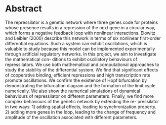 # Abstract
The repressilator is a genetic network where three genes code for proteins whose presence
results in a repression of the next gene in a circular way, which forms a negative feedback
loop with nonlinear interactions. Elowitz and Leibler (2000) describe this network in terms
of six nonlinear first-order differential equations. Such a system can exhibit oscillations,
which is valuable to study because this model can be implemented experimentally through
artificial regulatory networks. In this project, we aim to investigate the mathematical con-
ditions to exhibit oscillatory behaviours of repressilators. We use both mathematical and
computational approaches to study the stability of the differential system. We find that
significant effects of cooperative binding, efficient repressions and high transcription rate
promote oscillations. We confirm the existence of Hopf bifurcation by demonstrating the
bifurcation diagram and the formation of the limit cycle numerically. We also show the
numerical simulations of dynamical behaviours of repressilator on different parameters.
Finally, we find more complex behaviours of the genetic network by extending the re-
pressilator in two ways: 1) adding spatial effects, leading to synchronization property. 2)
adding more genes in the loop, leading to the change of frequency and amplitude of the
oscillation associated with different parameters.


